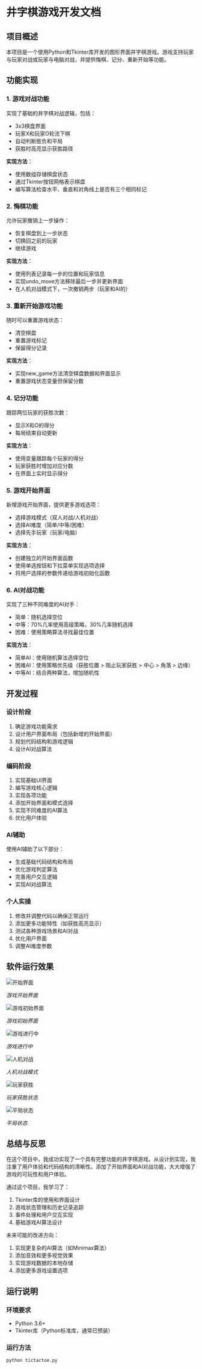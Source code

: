 # 井字棋游戏开发文档

## 项目概述

本项目是一个使用Python和Tkinter库开发的图形界面井字棋游戏。游戏支持玩家与玩家对战或玩家与电脑对战，并提供悔棋、记分、重新开始等功能。

## 功能实现

### 1. 游戏对战功能

实现了基础的井字棋对战逻辑，包括：
- 3x3棋盘界面
- 玩家X和玩家O轮流下棋
- 自动判断胜负和平局
- 获胜时高亮显示获胜路径

**实现方法**：
- 使用数组存储棋盘状态
- 通过Tkinter按钮网格表示棋盘
- 编写算法检查水平、垂直和对角线上是否有三个相同标记

### 2. 悔棋功能

允许玩家撤销上一步操作：
- 恢复棋盘到上一步状态
- 切换回之前的玩家
- 继续游戏

**实现方法**：
- 使用列表记录每一步的位置和玩家信息
- 实现undo_move方法移除最后一步并更新界面
- 在人机对战模式下，一次撤销两步（玩家和AI的）

### 3. 重新开始游戏功能

随时可以重置游戏状态：
- 清空棋盘
- 重置游戏标记
- 保留得分记录

**实现方法**：
- 实现new_game方法清空棋盘数据和界面显示
- 重置游戏状态变量但保留分数

### 4. 记分功能

跟踪两位玩家的获胜次数：
- 显示X和O的得分
- 每局结束自动更新

**实现方法**：
- 使用变量跟踪每个玩家的得分
- 玩家获胜时增加对应分数
- 在界面上实时显示得分

### 5. 游戏开始界面

新增游戏开始界面，提供更多游戏选项：
- 选择游戏模式（双人对战/人机对战）
- 选择AI难度（简单/中等/困难）
- 选择先手玩家（玩家/电脑）

**实现方法**：
- 创建独立的开始界面函数
- 使用单选按钮和下拉菜单实现选项选择
- 将用户选择的参数传递给游戏初始化函数

### 6. AI对战功能

实现了三种不同难度的AI对手：
- 简单：随机选择空位
- 中等：70%几率使用高级策略，30%几率随机选择
- 困难：使用策略算法寻找最佳位置

**实现方法**：
- 简单AI：使用随机算法选择空位
- 困难AI：使用策略优先级（获胜位置 > 阻止玩家获胜 > 中心 > 角落 > 边缘）
- 中等AI：结合两种算法，增加随机性

## 开发过程

### 设计阶段
1. 确定游戏功能需求
2. 设计用户界面布局（包括新增的开始界面）
3. 规划代码结构和游戏逻辑
4. 设计AI对战算法

### 编码阶段
1. 实现基础UI界面
2. 编写游戏核心逻辑
3. 实现各项功能
4. 添加开始界面和模式选择
5. 实现不同难度的AI算法
6. 优化用户体验

### AI辅助
使用AI辅助了以下部分：
- 生成基础代码结构和布局
- 优化游戏判定算法
- 完善用户交互逻辑
- 实现AI对战算法

### 个人实操
1. 修改并调整代码以确保正常运行
2. 添加更多功能特性（如获胜高亮显示）
3. 测试各种游戏场景和AI对战
4. 优化用户界面
5. 调整AI难度参数

## 软件运行效果

![开始界面](screenshots/start_screen.png) 

*游戏开始界面*

![游戏初始界面](screenshots/game_start.png) 

*游戏初始界面*

![游戏进行中](screenshots/gameplay.png) 

*游戏进行中*

![人机对战](screenshots/ai_gameplay.png) 

*人机对战模式*

![玩家获胜](screenshots/win_state.png) 

*玩家获胜状态*

![平局状态](screenshots/draw_state.png) 

*平局状态*

## 总结与反思

在这个项目中，我成功实现了一个具有完整功能的井字棋游戏。从设计到实现，我注重了用户体验和代码结构的清晰性。添加了开始界面和AI对战功能，大大增强了游戏的可玩性和用户体验。

通过这个项目，我学习了：
1. Tkinter库的使用和界面设计
2. 游戏状态管理和历史记录追踪
3. 事件处理和用户交互实现
4. 基础游戏AI算法设计

未来可能的改进方向：
1. 实现更复杂的AI算法（如Minimax算法）
2. 添加音效和更多视觉效果
3. 实现游戏数据的本地存储
4. 添加更多游戏设置选项

## 运行说明

### 环境要求
- Python 3.6+
- Tkinter库（Python标准库，通常已预装）

### 运行方法
```bash
python tictactoe.py
```
